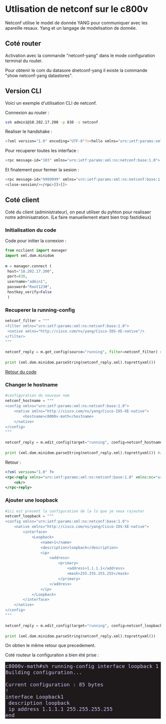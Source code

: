# Utlisation de netconf sur le c800v

Netconf utilise le model de donnée YANG pour communiquer avec les apareille resaux. Yang et un langage de modelisation de donnée.

## Coté router

Activation avec la commande "netconf-yang" dans le mode configuration terminal du router.

Pour obtenir le com du datasore dnetconf-yang il existe la commande "show netconf-yang datastores".

## Version CLI

Voici un exemple d'utilisation CLI de netconf.

Connexion au router :

```bash
ssh admin1@10.202.17.200 -p 830 -s netconf
```

Realiser le handshake :

```bash
<?xml version="1.0" encoding="UTF-8"?><hello xmlns="urn:ietf:params:xml:ns:netconf:base:1.0"><capabilities><capability>urn:ietf:params:netconf:base:1.0</capability></capabilities></hello>]]>]]>
```

Pour recuperer toutes les interface :

```bash
<rpc message-id="103" xmlns="urn:ietf:params:xml:ns:netconf:base:1.0"> <get> <filter> <interfaces xmlns="urn:ietf:params:xml:ns:yang:ietf-interfaces"/> </filter> </get></rpc>]]>]]>
```

Et finalement pour fermer la sesion :

```bash
<rpc message-id="9999999" xmlns="urn:ietf:params:xml:ns:netconf:base:1.0">
<close-session/></rpc>]]>]]>
```

## Coté client

Coté du client (administrateur), on peut utiliser du pyhton pour realisaer notre adminisatration. (Le faire manuellement etant bien trop fastidieux)

### Initialisation du code

Code pour initier la conexion :

```python
from ncclient import manager
import xml.dom.minidom

m = manager.connect (
 host="10.202.17.200",
 port=830,
 username="admin1",
 password="Root123#",
 hostkey_verify=False
 )
```

### Recuperer la running-config

```python
netconf_filter = """
<filter xmlns="urn:ietf:params:xml:ns:netconf:base:1.0">
 <native xmlns="http://cisco.com/ns/yang/Cisco-IOS-XE-native"/>
</filter>
"""

netconf_reply = m.get_config(source="running", filter=netconf_filter) #conection et recuperation da la config du datastores

print (xml.dom.minidom.parseString(netconf_reply.xml).toprettyxml())
```

[Retour du code](./conf-xml-c800v.xml)

### Changer le hostname

```python
#configuration du nouvaux nom
netconf_hostname = """
<config xmlns="urn:ietf:params:xml:ns:netconf:base:1.0">
    <native xmlns="http://cisco.com/ns/yang/Cisco-IOS-XE-native">
        <hostname>c8000v-math</hostname>
    </native>
</config>
"""

netconf_reply = m.edit_config(target="running", config=netconf_hostname) #edtition de la configuration

print (xml.dom.minidom.parseString(netconf_reply.xml).toprettyxml()) #affige du retour
```

Retour :

```xml
<?xml version="1.0" ?>
<rpc-reply xmlns="urn:ietf:params:xml:ns:netconf:base:1.0" xmlns:nc="urn:ietf:params:xml:ns:netconf:base:1.0" message-id="urn:uuid:1847ee8b-e768-4be2-a516-a3a0bcfeff24">
    <ok/>
</rpc-reply>
```

### Ajouter une loopback

```python
#ici est present la configuration de la lo que je veux rajouter
netconf_loopback = """
<config xmlns="urn:ietf:params:xml:ns:netconf:base:1.0">
    <native xmlns="http://cisco.com/ns/yang/Cisco-IOS-XE-native">
        <interface>
            <Loopback>
                <name>1</name>
                <description>loopback</description>
                <ip>
                    <address>
                        <primary>
                            <address>1.1.1.1</address>
                            <mask>255.255.255.255</mask>
                        </primary>
                    </address>
                </ip>
            </Loopback>
        </interface>
    </native>
</config>
"""

netconf_reply = m.edit_config(target="running", config=netconf_loopback)

print (xml.dom.minidom.parseString(netconf_reply.xml).toprettyxml())
```

On obtien le même retour que precedement.

Coté routeur la configuration a bien été prise :

![lo-router](./Capture%20d’écran%20du%202023-01-11%2016-10-09.png)
